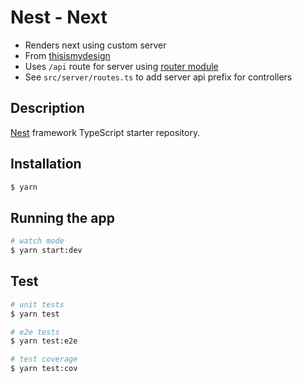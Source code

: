 # Nest - Next

- Renders next using custom server
- From [thisismydesign](https://medium.com/geekculture/nestjs-react-next-js-in-one-mvc-repo-for-rapid-prototyping-faed42a194ca)
- Uses `/api` route for server using [router module](https://docs.nestjs.com/recipes/router-module)
- See `src/server/routes.ts` to add server api prefix for controllers

## Description

[Nest](https://github.com/nestjs/nest) framework TypeScript starter repository.

## Installation

```bash
$ yarn
```

## Running the app

```bash
# watch mode
$ yarn start:dev
```

## Test

```bash
# unit tests
$ yarn test

# e2e tests
$ yarn test:e2e

# test coverage
$ yarn test:cov
```
